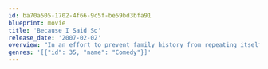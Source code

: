 ```yaml
---
id: ba70a505-1702-4f66-9c5f-be59bd3bfa91
blueprint: movie
title: 'Because I Said So'
release_date: '2007-02-02'
overview: "In an effort to prevent family history from repeating itself, meddlesome mom Daphne Wilder attempts to set up her youngest daughter, Milly, with Mr. Right. Meanwhile, her other daughters try to keep their mom's good intentions under control."
genres: '[{"id": 35, "name": "Comedy"}]'
---
```

